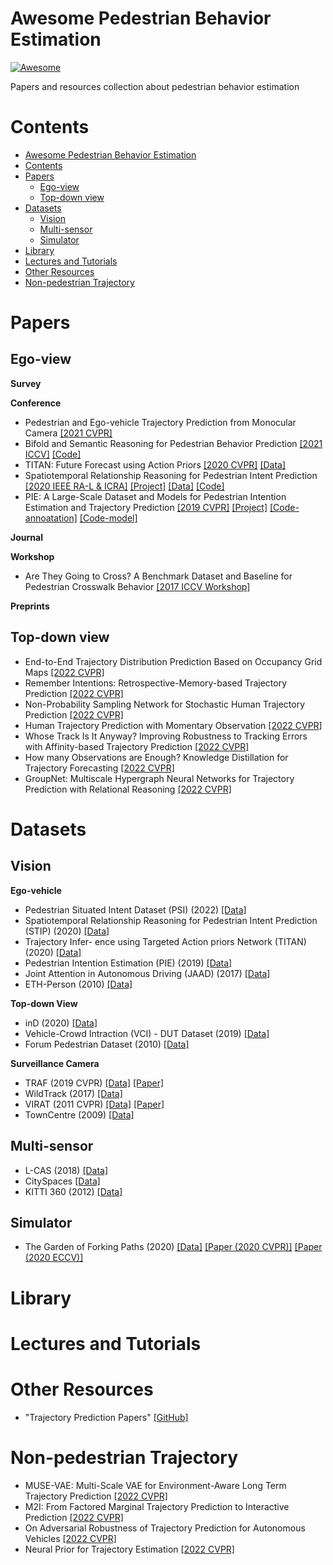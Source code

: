 # Awesome Pedestrian Behavior Estimation
[![Awesome](https://cdn.rawgit.com/sindresorhus/awesome/d7305f38d29fed78fa85652e3a63e154dd8e8829/media/badge.svg)](https://github.com/sindresorhus/awesome)

Papers and resources collection about pedestrian behavior estimation

# Contents
- [Awesome Pedestrian Behavior Estimation](#awesome-pedestrian-behavior-estimation)
- [Contents](#contents)
- [Papers](#papers)
  - [Ego-view](#ego-view)
  - [Top-down view](#top-down-view)
- [Datasets](#datasets)
  - [Vision](#vision)
  - [Multi-sensor](#multi-sensor)
  - [Simulator](#simulator)
- [Library](#library)
- [Lectures and Tutorials](#lectures-and-tutorials)
- [Other Resources](#other-resources)
- [Non-pedestrian Trajectory](#non-pedestrian-trajectory)

# Papers

## Ego-view

**Survey**

**Conference**
- Pedestrian and Ego-vehicle Trajectory Prediction from Monocular Camera [[2021 CVPR]](https://openaccess.thecvf.com/content/CVPR2021/papers/Neumann_Pedestrian_and_Ego-Vehicle_Trajectory_Prediction_From_Monocular_Camera_CVPR_2021_paper.pdf)
- Bifold and Semantic Reasoning for Pedestrian Behavior Prediction [[2021 ICCV]](https://openaccess.thecvf.com/content/ICCV2021/papers/Rasouli_Bifold_and_Semantic_Reasoning_for_Pedestrian_Behavior_Prediction_ICCV_2021_paper.pdf) [[Code]]()
- TITAN: Future Forecast using Action Priors [[2020 CVPR]](https://openaccess.thecvf.com/content_CVPR_2020/papers/Malla_TITAN_Future_Forecast_Using_Action_Priors_CVPR_2020_paper.pdf) [[Data]](https://usa.honda-ri.com/titan)
- Spatiotemporal Relationship Reasoning for Pedestrian Intent Prediction [[2020 IEEE RA-L & ICRA]](https://arxiv.org/pdf/2002.08945.pdf) [[Project]](https://stip.stanford.edu) [[Data]](https://stip.stanford.edu/dataset.html) [[Code]](https://github.com/StanfordVL/STR-PIP/)
- PIE: A Large-Scale Dataset and Models for Pedestrian Intention Estimation and Trajectory Prediction [[2019 CVPR]](https://openaccess.thecvf.com/content_ICCV_2019/papers/Rasouli_PIE_A_Large-Scale_Dataset_and_Models_for_Pedestrian_Intention_Estimation_ICCV_2019_paper.pdf) [[Project]](https://data.nvision2.eecs.yorku.ca/PIE_dataset/) [[Code-annoatation]](https://github.com/aras62/PIE) [[Code-model]](https://github.com/aras62/PIEPredict)

**Journal**

**Workshop**
- Are They Going to Cross? A Benchmark Dataset and Baseline for Pedestrian Crosswalk Behavior [[2017 ICCV Workshop]](https://openaccess.thecvf.com/content_ICCV_2017_workshops/papers/w3/Rasouli_Are_They_Going_ICCV_2017_paper.pdf)


**Preprints**

## Top-down view
- End-to-End Trajectory Distribution Prediction Based on Occupancy Grid Maps [[2022 CVPR]](https://openaccess.thecvf.com/content/CVPR2022/papers/Guo_End-to-End_Trajectory_Distribution_Prediction_Based_on_Occupancy_Grid_Maps_CVPR_2022_paper.pdf)
- Remember Intentions: Retrospective-Memory-based Trajectory Prediction [[2022 CVPR]](https://openaccess.thecvf.com/content/CVPR2022/papers/Xu_Remember_Intentions_Retrospective-Memory-Based_Trajectory_Prediction_CVPR_2022_paper.pdf)
- Non-Probability Sampling Network for Stochastic Human Trajectory Prediction [[2022 CVPR]](https://openaccess.thecvf.com/content/CVPR2022/papers/Bae_Non-Probability_Sampling_Network_for_Stochastic_Human_Trajectory_Prediction_CVPR_2022_paper.pdf)
- Human Trajectory Prediction with Momentary Observation [[2022 CVPR]](https://openaccess.thecvf.com/content/CVPR2022/papers/Sun_Human_Trajectory_Prediction_With_Momentary_Observation_CVPR_2022_paper.pdf)
- Whose Track Is It Anyway? Improving Robustness to Tracking Errors with Affinity-based Trajectory Prediction [[2022 CVPR]](https://openaccess.thecvf.com/content/CVPR2022/papers/Weng_Whose_Track_Is_It_Anyway_Improving_Robustness_to_Tracking_Errors_CVPR_2022_paper.pdf)
- How many Observations are Enough? Knowledge Distillation for Trajectory Forecasting [[2022 CVPR]](https://openaccess.thecvf.com/content/CVPR2022/papers/Monti_How_Many_Observations_Are_Enough_Knowledge_Distillation_for_Trajectory_Forecasting_CVPR_2022_paper.pdf)
- GroupNet: Multiscale Hypergraph Neural Networks for Trajectory Prediction with Relational Reasoning [[2022 CVPR]](https://openaccess.thecvf.com/content/CVPR2022/papers/Xu_GroupNet_Multiscale_Hypergraph_Neural_Networks_for_Trajectory_Prediction_With_Relational_CVPR_2022_paper.pdf)

# Datasets
## Vision
**Ego-vehicle**
- Pedestrian Situated Intent Dataset (PSI) (2022) [[Data]](http://pedestriandataset.situated-intent.net)
- Spatiotemporal Relationship Reasoning for Pedestrian Intent Prediction (STIP) (2020) [[Data]](https://stip.stanford.edu)
- Trajectory Infer- ence using Targeted Action priors Network (TITAN) (2020) [[Data]](https://usa.honda-ri.com/titan)
- Pedestrian Intention Estimation (PIE) (2019) [[Data]](https://data.nvision2.eecs.yorku.ca/PIE_dataset/)
- Joint Attention in Autonomous Driving (JAAD) (2017) [[Data]](https://data.nvision2.eecs.yorku.ca/JAAD_dataset/)
- ETH-Person (2010) [[Data]](https://data.vision.ee.ethz.ch/cvl/aess/)

**Top-down View**
- inD (2020) [[Data]](https://www.ind-dataset.com)
- Vehicle-Crowd Intraction (VCI) - DUT Dataset (2019) [[Data]](https://github.com/dongfang-steven-yang/vci-dataset-dut)
- Forum Pedestrian Dataset (2010) [[Data]](https://homepages.inf.ed.ac.uk/rbf/FORUMTRACKING/)

**Surveillance Camera**
- TRAF (2019 CVPR) [[Data]](https://gamma.umd.edu/researchdirections/autonomousdriving/trafdataset/) [[Paper]](https://openaccess.thecvf.com/content_CVPR_2019/papers/Chandra_TraPHic_Trajectory_Prediction_in_Dense_and_Heterogeneous_Traffic_Using_Weighted_CVPR_2019_paper.pdf)
- WildTrack (2017) [[Data]](https://exposing.ai/wildtrack/)
- VIRAT (2011 CVPR) [[Data]](https://viratdata.org) [[Paper]](http://www.cs.columbia.edu/~vondrick/vatic/virat.pdf)
- TownCentre (2009) [[Data]](https://exposing.ai/oxford_town_centre/)

## Multi-sensor
- L-CAS (2018) [[Data]](https://lcas.lincoln.ac.uk/wp/research/data-sets-software/l-cas-multisensor-people-dataset/)
- CitySpaces [[Data]](https://www.cityscapes-dataset.com/dataset-overview/)
- KITTI 360 (2012) [[Data]](http://www.cvlibs.net/datasets/kitti/)

## Simulator
- The Garden of Forking Paths (2020) [[Data]](https://next.cs.cmu.edu/multiverse/index.html) [[Paper (2020 CVPR)]](https://arxiv.org/abs/1912.06445) [[Paper (2020 ECCV)]](https://arxiv.org/abs/2004.02022)

# Library

# Lectures and Tutorials

# Other Resources

- "Trajectory Prediction Papers" [[GitHub]](https://github.com/aras62/vision-based-prediction)

# Non-pedestrian Trajectory
- MUSE-VAE: Multi-Scale VAE for Environment-Aware Long Term Trajectory Prediction [[2022 CVPR]](https://openaccess.thecvf.com/content/CVPR2022/papers/Lee_MUSE-VAE_Multi-Scale_VAE_for_Environment-Aware_Long_Term_Trajectory_Prediction_CVPR_2022_paper.pdf)
- M2I: From Factored Marginal Trajectory Prediction to Interactive Prediction [[2022 CVPR]](https://openaccess.thecvf.com/content/CVPR2022/papers/Sun_M2I_From_Factored_Marginal_Trajectory_Prediction_to_Interactive_Prediction_CVPR_2022_paper.pdf)
- On Adversarial Robustness of Trajectory Prediction for Autonomous Vehicles [[2022 CVPR]](https://openaccess.thecvf.com/content/CVPR2022/papers/Zhang_On_Adversarial_Robustness_of_Trajectory_Prediction_for_Autonomous_Vehicles_CVPR_2022_paper.pdf)
- Neural Prior for Trajectory Estimation [[2022 CVPR]](https://openaccess.thecvf.com/content/CVPR2022/papers/Wang_Neural_Prior_for_Trajectory_Estimation_CVPR_2022_paper.pdf)